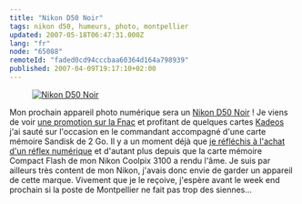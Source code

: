 ```yaml
---
title: "Nikon D50 Noir"
tags: nikon d50, humeurs, photo, montpellier
updated: 2007-05-18T06:47:31.000Z
lang: "fr"
node: "65088"
remoteId: "faded0cd94cccbaa60364d164a798939"
published: 2007-04-09T19:17:10+02:00
---
```

 


<figure class="object-left"><a href="/images/nikon-d50-noir.jpg"><img loading="lazy" src="/images/330x/nikon-d50-noir.jpg" alt="Nikon D50 Noir">
</a></figure>


Mon prochain appareil photo numérique sera un [Nikon D50 Noir](/images/nikon-d50-noir.jpg) ! Je viens de voir [une promotion sur la Fnac](http://www4.fnac.com/Shelf/Article.aspx?PRID=1682879) et profitant de quelques cartes [Kadeos](http://www.kadeos.fr/) j'ai sauté sur l'occasion en le commandant accompagné d'une carte mémoire Sandisk de 2 Go. Il y a un moment déjà que [je réfléchis à l'achat d'un réflex numérique](/post/le-debut-de-la-celebrite) et d'autant plus depuis que la carte mémoire Compact Flash de mon Nikon Coolpix 3100 a rendu l'âme. Je suis par ailleurs très content de mon Nikon, j'avais donc envie de garder un appareil de cette marque. Vivement que je le reçoive, j'espère avant le week end prochain si la poste de Montpellier ne fait pas trop des siennes...

